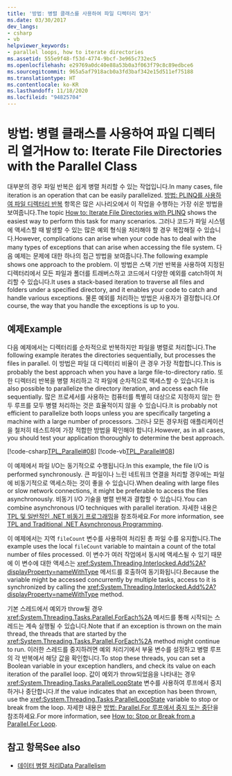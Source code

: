 ```yaml
---
title: '방법: 병렬 클래스를 사용하여 파일 디렉터리 열거'
ms.date: 03/30/2017
dev_langs:
- csharp
- vb
helpviewer_keywords:
- parallel loops, how to iterate directories
ms.assetid: 555e9f48-f53d-4774-9bcf-3e965c732ec5
ms.openlocfilehash: e29769a0dc40e88a53b0a3f063f79c8c89edbce6
ms.sourcegitcommit: 965a5af7918acb0a3fd3baf342e15d511ef75188
ms.translationtype: HT
ms.contentlocale: ko-KR
ms.lasthandoff: 11/18/2020
ms.locfileid: "94825704"
---
```

# <a name="how-to-iterate-file-directories-with-the-parallel-class"></a><span data-ttu-id="6d008-102">방법: 병렬 클래스를 사용하여 파일 디렉터리 열거</span><span class="sxs-lookup"><span data-stu-id="6d008-102">How to: Iterate File Directories with the Parallel Class</span></span>
<span data-ttu-id="6d008-103">대부분의 경우 파일 반복은 쉽게 병렬 처리할 수 있는 작업입니다.</span><span class="sxs-lookup"><span data-stu-id="6d008-103">In many cases, file iteration is an operation that can be easily parallelized.</span></span> <span data-ttu-id="6d008-104">[방법: PLINQ를 사용하여 파일 디렉터리 반복](how-to-iterate-file-directories-with-plinq.md) 항목은 많은 시나리오에서 이 작업을 수행하는 가장 쉬운 방법을 보여줍니다.</span><span class="sxs-lookup"><span data-stu-id="6d008-104">The topic [How to: Iterate File Directories with PLINQ](how-to-iterate-file-directories-with-plinq.md) shows the easiest way to perform this task for many scenarios.</span></span> <span data-ttu-id="6d008-105">그러나 코드가 파일 시스템에 액세스할 때 발생할 수 있는 많은 예외 형식을 처리해야 할 경우 복잡해질 수 있습니다.</span><span class="sxs-lookup"><span data-stu-id="6d008-105">However, complications can arise when your code has to deal with the many types of exceptions that can arise when accessing the file system.</span></span> <span data-ttu-id="6d008-106">다음 예제는 문제에 대한 하나의 접근 방법을 보여줍니다.</span><span class="sxs-lookup"><span data-stu-id="6d008-106">The following example shows one approach to the problem.</span></span> <span data-ttu-id="6d008-107">이 방법은 스택 기반 반복을 사용하여 지정된 디렉터리에서 모든 파일과 폴더를 트래버스하고 코드에서 다양한 예외를 catch하여 처리할 수 있습니다.</span><span class="sxs-lookup"><span data-stu-id="6d008-107">It uses a stack-based iteration to traverse all files and folders under a specified directory, and it enables your code to catch and handle various exceptions.</span></span> <span data-ttu-id="6d008-108">물론 예외를 처리하는 방법은 사용자가 결정합니다.</span><span class="sxs-lookup"><span data-stu-id="6d008-108">Of course, the way that you handle the exceptions is up to you.</span></span>  
  
## <a name="example"></a><span data-ttu-id="6d008-109">예제</span><span class="sxs-lookup"><span data-stu-id="6d008-109">Example</span></span>  
 <span data-ttu-id="6d008-110">다음 예제에서는 디렉터리를 순차적으로 반복하지만 파일을 병렬로 처리합니다.</span><span class="sxs-lookup"><span data-stu-id="6d008-110">The following example iterates the directories sequentially, but processes the files in parallel.</span></span> <span data-ttu-id="6d008-111">이 방법은 파일 대 디렉터리 비율이 큰 경우 가장 적합합니다.</span><span class="sxs-lookup"><span data-stu-id="6d008-111">This is probably the best approach when you have a large file-to-directory ratio.</span></span> <span data-ttu-id="6d008-112">또한 디렉터리 반복을 병렬 처리하고 각 파일에 순차적으로 액세스할 수 있습니다.</span><span class="sxs-lookup"><span data-stu-id="6d008-112">It is also possible to parallelize the directory iteration, and access each file sequentially.</span></span> <span data-ttu-id="6d008-113">많은 프로세서를 사용하는 컴퓨터를 특별히 대상으로 지정하지 않는 한 두 루프를 모두 병렬 처리하는 것은 효율적이지 않을 수 있습니다.</span><span class="sxs-lookup"><span data-stu-id="6d008-113">It is probably not efficient to parallelize both loops unless you are specifically targeting a machine with a large number of processors.</span></span> <span data-ttu-id="6d008-114">그러나 모든 경우처럼 애플리케이션을 철저히 테스트하여 가장 적합한 방법을 확인해야 합니다.</span><span class="sxs-lookup"><span data-stu-id="6d008-114">However, as in all cases, you should test your application thoroughly to determine the best approach.</span></span>  
  
 [!code-csharp[TPL_Parallel#08](../../../samples/snippets/csharp/VS_Snippets_Misc/tpl_parallel/cs/parallel_file.cs#08)]
 [!code-vb[TPL_Parallel#08](../../../samples/snippets/visualbasic/VS_Snippets_Misc/tpl_parallel/vb/fileiteration08.vb#08)]  
  
 <span data-ttu-id="6d008-115">이 예제에서 파일 I/O는 동기적으로 수행됩니다.</span><span class="sxs-lookup"><span data-stu-id="6d008-115">In this example, the file I/O is performed synchronously.</span></span> <span data-ttu-id="6d008-116">큰 파일이나 느린 네트워크 연결을 처리할 경우에는 파일에 비동기적으로 액세스하는 것이 좋을 수 있습니다.</span><span class="sxs-lookup"><span data-stu-id="6d008-116">When dealing with large files or slow network connections, it might be preferable to access the files asynchronously.</span></span> <span data-ttu-id="6d008-117">비동기 I/O 기술을 병렬 반복과 결합할 수 있습니다.</span><span class="sxs-lookup"><span data-stu-id="6d008-117">You can combine asynchronous I/O techniques with parallel iteration.</span></span> <span data-ttu-id="6d008-118">자세한 내용은 [TPL 및 일반적인 .NET 비동기 프로그래밍](tpl-and-traditional-async-programming.md)을 참조하세요.</span><span class="sxs-lookup"><span data-stu-id="6d008-118">For more information, see [TPL and Traditional .NET Asynchronous Programming](tpl-and-traditional-async-programming.md).</span></span>  
  
 <span data-ttu-id="6d008-119">이 예제에서는 지역 `fileCount` 변수를 사용하여 처리된 총 파일 수를 유지합니다.</span><span class="sxs-lookup"><span data-stu-id="6d008-119">The example uses the local `fileCount` variable to maintain a count of the total number of files processed.</span></span> <span data-ttu-id="6d008-120">이 변수가 여러 작업에서 동시에 액세스될 수 있기 때문에 이 변수에 대한 액세스는 <xref:System.Threading.Interlocked.Add%2A?displayProperty=nameWithType> 메서드를 호출하여 동기화됩니다.</span><span class="sxs-lookup"><span data-stu-id="6d008-120">Because the variable might be accessed concurrently by multiple tasks, access to it is synchronized by calling the <xref:System.Threading.Interlocked.Add%2A?displayProperty=nameWithType> method.</span></span>  
  
 <span data-ttu-id="6d008-121">기본 스레드에서 예외가 throw될 경우 <xref:System.Threading.Tasks.Parallel.ForEach%2A> 메서드를 통해 시작되는 스레드는 계속 실행될 수 있습니다.</span><span class="sxs-lookup"><span data-stu-id="6d008-121">Note that if an exception is thrown on the main thread, the threads that are started by the <xref:System.Threading.Tasks.Parallel.ForEach%2A> method might continue to run.</span></span> <span data-ttu-id="6d008-122">이러한 스레드를 중지하려면 예외 처리기에서 부울 변수를 설정하고 병렬 루프의 각 반복에서 해당 값을 확인합니다.</span><span class="sxs-lookup"><span data-stu-id="6d008-122">To stop these threads, you can set a Boolean variable in your exception handlers, and check its value on each iteration of the parallel loop.</span></span> <span data-ttu-id="6d008-123">값이 예외가 throw되었음을 나타내는 경우 <xref:System.Threading.Tasks.ParallelLoopState> 변수를 사용하여 루프에서 중지하거나 중단합니다.</span><span class="sxs-lookup"><span data-stu-id="6d008-123">If the value indicates that an exception has been thrown, use the <xref:System.Threading.Tasks.ParallelLoopState> variable to stop or break from the loop.</span></span> <span data-ttu-id="6d008-124">자세한 내용은 [방법: Parallel.For 루프에서 중지 또는 중단](/previous-versions/dotnet/netframework-4.0/dd460721(v=vs.100))을 참조하세요.</span><span class="sxs-lookup"><span data-stu-id="6d008-124">For more information, see [How to: Stop or Break from a Parallel.For Loop](/previous-versions/dotnet/netframework-4.0/dd460721(v=vs.100)).</span></span>  
  
## <a name="see-also"></a><span data-ttu-id="6d008-125">참고 항목</span><span class="sxs-lookup"><span data-stu-id="6d008-125">See also</span></span>

- [<span data-ttu-id="6d008-126">데이터 병렬 처리</span><span class="sxs-lookup"><span data-stu-id="6d008-126">Data Parallelism</span></span>](data-parallelism-task-parallel-library.md)
